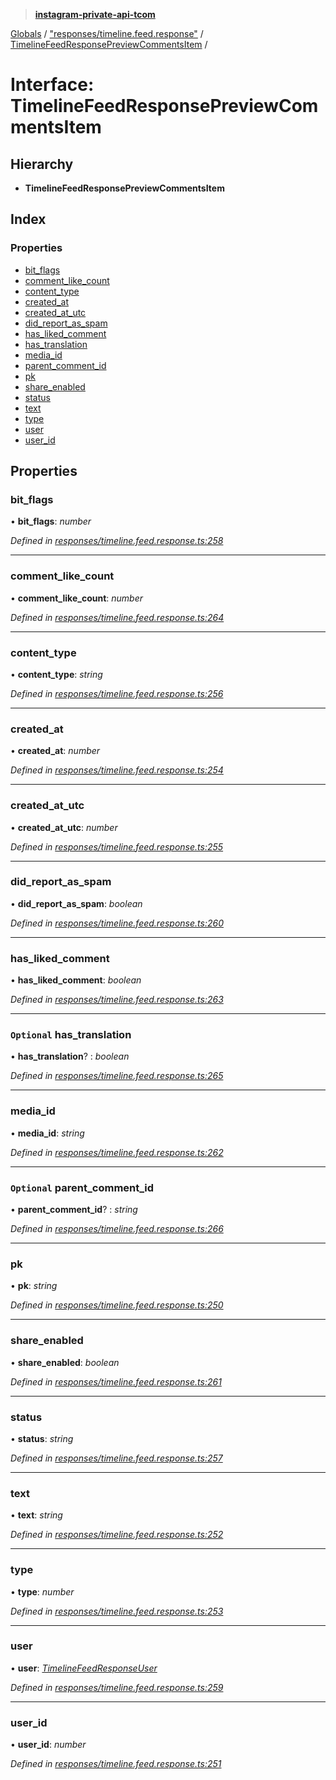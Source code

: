 > **[instagram-private-api-tcom](../README.md)**

[Globals](../README.md) / ["responses/timeline.feed.response"](../modules/_responses_timeline_feed_response_.md) / [TimelineFeedResponsePreviewCommentsItem](_responses_timeline_feed_response_.timelinefeedresponsepreviewcommentsitem.md) /

# Interface: TimelineFeedResponsePreviewCommentsItem

## Hierarchy

* **TimelineFeedResponsePreviewCommentsItem**

## Index

### Properties

* [bit_flags](_responses_timeline_feed_response_.timelinefeedresponsepreviewcommentsitem.md#bit_flags)
* [comment_like_count](_responses_timeline_feed_response_.timelinefeedresponsepreviewcommentsitem.md#comment_like_count)
* [content_type](_responses_timeline_feed_response_.timelinefeedresponsepreviewcommentsitem.md#content_type)
* [created_at](_responses_timeline_feed_response_.timelinefeedresponsepreviewcommentsitem.md#created_at)
* [created_at_utc](_responses_timeline_feed_response_.timelinefeedresponsepreviewcommentsitem.md#created_at_utc)
* [did_report_as_spam](_responses_timeline_feed_response_.timelinefeedresponsepreviewcommentsitem.md#did_report_as_spam)
* [has_liked_comment](_responses_timeline_feed_response_.timelinefeedresponsepreviewcommentsitem.md#has_liked_comment)
* [has_translation](_responses_timeline_feed_response_.timelinefeedresponsepreviewcommentsitem.md#optional-has_translation)
* [media_id](_responses_timeline_feed_response_.timelinefeedresponsepreviewcommentsitem.md#media_id)
* [parent_comment_id](_responses_timeline_feed_response_.timelinefeedresponsepreviewcommentsitem.md#optional-parent_comment_id)
* [pk](_responses_timeline_feed_response_.timelinefeedresponsepreviewcommentsitem.md#pk)
* [share_enabled](_responses_timeline_feed_response_.timelinefeedresponsepreviewcommentsitem.md#share_enabled)
* [status](_responses_timeline_feed_response_.timelinefeedresponsepreviewcommentsitem.md#status)
* [text](_responses_timeline_feed_response_.timelinefeedresponsepreviewcommentsitem.md#text)
* [type](_responses_timeline_feed_response_.timelinefeedresponsepreviewcommentsitem.md#type)
* [user](_responses_timeline_feed_response_.timelinefeedresponsepreviewcommentsitem.md#user)
* [user_id](_responses_timeline_feed_response_.timelinefeedresponsepreviewcommentsitem.md#user_id)

## Properties

###  bit_flags

• **bit_flags**: *number*

*Defined in [responses/timeline.feed.response.ts:258](https://github.com/cuonglnhust/instagram-private-api-tcom/blob/3e16058/src/responses/timeline.feed.response.ts#L258)*

___

###  comment_like_count

• **comment_like_count**: *number*

*Defined in [responses/timeline.feed.response.ts:264](https://github.com/cuonglnhust/instagram-private-api-tcom/blob/3e16058/src/responses/timeline.feed.response.ts#L264)*

___

###  content_type

• **content_type**: *string*

*Defined in [responses/timeline.feed.response.ts:256](https://github.com/cuonglnhust/instagram-private-api-tcom/blob/3e16058/src/responses/timeline.feed.response.ts#L256)*

___

###  created_at

• **created_at**: *number*

*Defined in [responses/timeline.feed.response.ts:254](https://github.com/cuonglnhust/instagram-private-api-tcom/blob/3e16058/src/responses/timeline.feed.response.ts#L254)*

___

###  created_at_utc

• **created_at_utc**: *number*

*Defined in [responses/timeline.feed.response.ts:255](https://github.com/cuonglnhust/instagram-private-api-tcom/blob/3e16058/src/responses/timeline.feed.response.ts#L255)*

___

###  did_report_as_spam

• **did_report_as_spam**: *boolean*

*Defined in [responses/timeline.feed.response.ts:260](https://github.com/cuonglnhust/instagram-private-api-tcom/blob/3e16058/src/responses/timeline.feed.response.ts#L260)*

___

###  has_liked_comment

• **has_liked_comment**: *boolean*

*Defined in [responses/timeline.feed.response.ts:263](https://github.com/cuonglnhust/instagram-private-api-tcom/blob/3e16058/src/responses/timeline.feed.response.ts#L263)*

___

### `Optional` has_translation

• **has_translation**? : *boolean*

*Defined in [responses/timeline.feed.response.ts:265](https://github.com/cuonglnhust/instagram-private-api-tcom/blob/3e16058/src/responses/timeline.feed.response.ts#L265)*

___

###  media_id

• **media_id**: *string*

*Defined in [responses/timeline.feed.response.ts:262](https://github.com/cuonglnhust/instagram-private-api-tcom/blob/3e16058/src/responses/timeline.feed.response.ts#L262)*

___

### `Optional` parent_comment_id

• **parent_comment_id**? : *string*

*Defined in [responses/timeline.feed.response.ts:266](https://github.com/cuonglnhust/instagram-private-api-tcom/blob/3e16058/src/responses/timeline.feed.response.ts#L266)*

___

###  pk

• **pk**: *string*

*Defined in [responses/timeline.feed.response.ts:250](https://github.com/cuonglnhust/instagram-private-api-tcom/blob/3e16058/src/responses/timeline.feed.response.ts#L250)*

___

###  share_enabled

• **share_enabled**: *boolean*

*Defined in [responses/timeline.feed.response.ts:261](https://github.com/cuonglnhust/instagram-private-api-tcom/blob/3e16058/src/responses/timeline.feed.response.ts#L261)*

___

###  status

• **status**: *string*

*Defined in [responses/timeline.feed.response.ts:257](https://github.com/cuonglnhust/instagram-private-api-tcom/blob/3e16058/src/responses/timeline.feed.response.ts#L257)*

___

###  text

• **text**: *string*

*Defined in [responses/timeline.feed.response.ts:252](https://github.com/cuonglnhust/instagram-private-api-tcom/blob/3e16058/src/responses/timeline.feed.response.ts#L252)*

___

###  type

• **type**: *number*

*Defined in [responses/timeline.feed.response.ts:253](https://github.com/cuonglnhust/instagram-private-api-tcom/blob/3e16058/src/responses/timeline.feed.response.ts#L253)*

___

###  user

• **user**: *[TimelineFeedResponseUser](_responses_timeline_feed_response_.timelinefeedresponseuser.md)*

*Defined in [responses/timeline.feed.response.ts:259](https://github.com/cuonglnhust/instagram-private-api-tcom/blob/3e16058/src/responses/timeline.feed.response.ts#L259)*

___

###  user_id

• **user_id**: *number*

*Defined in [responses/timeline.feed.response.ts:251](https://github.com/cuonglnhust/instagram-private-api-tcom/blob/3e16058/src/responses/timeline.feed.response.ts#L251)*